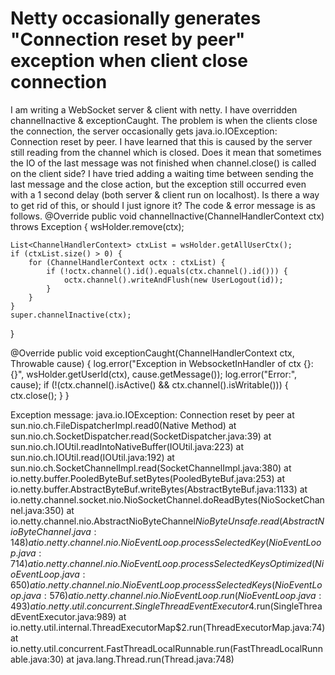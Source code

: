 
# Netty occasionally generates "Connection reset by peer" exception when client close connection

I am writing a WebSocket server & client with netty.
I have overridden channelInactive & exceptionCaught. The problem is when the clients close the connection, the server occasionally gets java.io.IOException: Connection reset by peer.  I have learned that this is caused by the server still reading from the channel which is closed. Does it mean that sometimes the IO of the last message was not finished when channel.close() is called on the client side?
I have tried adding a waiting time between sending the last message and the close action, but the exception still occurred even with a 1 second delay (both server & client run on localhost).
Is there a way to get rid of this, or should I just ignore it?
The code & error message is as follows.
@Override
public void channelInactive(ChannelHandlerContext ctx) throws Exception {
    wsHolder.remove(ctx);

    List<ChannelHandlerContext> ctxList = wsHolder.getAllUserCtx();
    if (ctxList.size() > 0) {
        for (ChannelHandlerContext octx : ctxList) {
            if (!octx.channel().id().equals(ctx.channel().id())) {
                octx.channel().writeAndFlush(new UserLogout(id));
            }
        }
    }
    super.channelInactive(ctx);
}

@Override
public void exceptionCaught(ChannelHandlerContext ctx, Throwable cause) {
    log.error("Exception in WebsocketInHandler of ctx {}: {}", wsHolder.getUserId(ctx), cause.getMessage());
    log.error("Error:", cause);
    if (!(ctx.channel().isActive() && ctx.channel().isWritable())) {
        ctx.close();
    }
}

Exception message:
java.io.IOException: Connection reset by peer
    at sun.nio.ch.FileDispatcherImpl.read0(Native Method)
    at sun.nio.ch.SocketDispatcher.read(SocketDispatcher.java:39)
    at sun.nio.ch.IOUtil.readIntoNativeBuffer(IOUtil.java:223)
    at sun.nio.ch.IOUtil.read(IOUtil.java:192)
    at sun.nio.ch.SocketChannelImpl.read(SocketChannelImpl.java:380)
    at io.netty.buffer.PooledByteBuf.setBytes(PooledByteBuf.java:253)
    at io.netty.buffer.AbstractByteBuf.writeBytes(AbstractByteBuf.java:1133)
    at io.netty.channel.socket.nio.NioSocketChannel.doReadBytes(NioSocketChannel.java:350)
    at io.netty.channel.nio.AbstractNioByteChannel$NioByteUnsafe.read(AbstractNioByteChannel.java:148)
    at io.netty.channel.nio.NioEventLoop.processSelectedKey(NioEventLoop.java:714)
    at io.netty.channel.nio.NioEventLoop.processSelectedKeysOptimized(NioEventLoop.java:650)
    at io.netty.channel.nio.NioEventLoop.processSelectedKeys(NioEventLoop.java:576)
    at io.netty.channel.nio.NioEventLoop.run(NioEventLoop.java:493)
    at io.netty.util.concurrent.SingleThreadEventExecutor$4.run(SingleThreadEventExecutor.java:989)
    at io.netty.util.internal.ThreadExecutorMap$2.run(ThreadExecutorMap.java:74)
    at io.netty.util.concurrent.FastThreadLocalRunnable.run(FastThreadLocalRunnable.java:30)
    at java.lang.Thread.run(Thread.java:748)


        